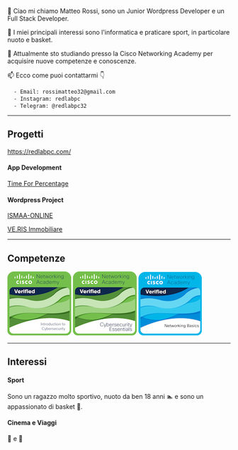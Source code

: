 👋 Ciao mi chiamo Matteo Rossi, sono un Junior Wordpress Developer e un Full Stack Developer.

👀 I miei principali interessi sono l'informatica e praticare sport, in particolare nuoto e basket.

🌱 Attualmente sto studiando presso la Cisco Networking Academy per acquisire nuove competenze e conoscenze.

📫 Ecco come puoi contattarmi 👇
      
      - Email: rossimatteo32@gmail.com
      - Instagram: redlabpc
      - Telegram: @redlabpc32

---

## Progetti
https://redlabpc.com/

#### App Development
[Time For Percentage](https://play.google.com/store/apps/details?id=com.redlabpc.timeforpercentage)

#### Wordpress Project
[ISMAA-ONLINE](https://ismaa-online.org/)

[VE.RIS Immobiliare](https://verisimmobiliare.com/)

---

## Competenze
![Badge](introduction-to-cybersecurity.png)      ![Badge](cybersecurity-essentials.png)      ![Badge](networking-basics.png)          


---

## Interessi

#### Sport
Sono un ragazzo molto sportivo, nuoto da ben 18 anni 🏊 e sono un appassionato di basket 🏀.

#### Cinema e Viaggi
🎥 e 🛫
<!---
Bla bla bla
--->
